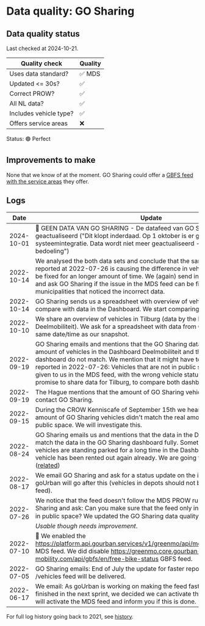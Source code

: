 # Data quality: GO Sharing

## Data quality status

Last checked at 2024-10-21.

| **Quality check**           | **Quality**
| --                          | --
| Uses data standard?         | ✅ MDS
| Updated <= 30s?             | ✅
| Correct PROW?               | ✅
| All NL data?                | ✅
| Includes vehicle type?      | ✅
| Offers service areas        | ❌

Status: 🟢 Perfect

## Improvements to make

None that we know of at the moment. GO Sharing could offer a [GBFS feed with the service areas](https://docs.dashboarddeelmobiliteit.nl/data_feeds/service_areas/) they offer.

## Logs

| Date       | Update 
| ----       | ---
| 2024-10-01 | 🐛 GEEN DATA VAN GO SHARING - De datafeed van GO Sharing wordt niet meer geactualiseerd ("Dit klopt inderdaad. Op 1 oktober is er gestart met een interne systeemintegratie. Data wordt niet meer geactualiseerd - uiteraard niet de bedoeling")
| 2022-10-14 | We analysed the both data sets and conclude that the same issue that we reported at 2022-07-26 is causing the difference in vehicles. This issue has to be fixed for an longer amount of time. We (again) send info on how to fix this and ask GO Sharing if the issue in the MDS feed can be fixed. Also we inform the municipalities that noticed the incorrect data.
| 2022-10-14 | GO Sharing sends us a spreadsheet with overview of vehicles in Tilburg, to compare with data in the Dashboard. We start comparing.
| 2022-10-10 | We share an overview of vehicles in Tilburg (data by the Dashboard Deelmobiliteit). We ask for a spreadsheet with data from GO Sharing, for the same date/time as our snapshot.
| 2022-09-19 | GO Sharing emails and mentions that the GO Sharing data team sees that the amount of vehicles in the Dashboard Deelmobiliteit and the amount in their own dashboard do not match. We mention that it might have to do with the issue we reported in 2022-07-26: Vehicles that are not in public space anymore are still given to us in the MDS feed, with the wrong vehicle status. Next to that we promise to share data for Tilburg, to compare both dashboards.
| 2022-09-19 | The Hague mentions that the amount of GO Sharing vehicles is not correct. We contact GO Sharing.
| 2022-09-15 | During the CROW Kenniscafe of September 15th we heard from Tilburg that the amount of GO Sharing vehicles didn't match the real amount of vehicles in public space. We will investigate this.
| 2022-08-24 | GO Sharing emails us and mentions that the data in the Dashboard doesn't match the data in the GO Sharing dashboard fully. Sometimes GO Sharing vehicles are standing parked for a long time in the Dashboard, while in reality the vehicle has been rented out again already. We are going to do research on this ([related](https://github.com/Stichting-CROW/dashboarddeelmobiliteit-datakwaliteit/issues/32))
| 2022-08-17 | We email GO Sharing and ask for a status update on the incorrect feed PROW. goUrban will go after this (vehicles in depots should not be present in the data feed).
| 2022-07-26 | We notice that the feed doesn't follow the MDS PROW rules. We email GO Sharing and ask: Can you make sure that the feed only include vehicles that are in public space? We updated the GO Sharing data quality from 🟢 _Perfect_ to 🟡 _Usable though needs improvement_.
| 2022-07-10 | 🎉 We enabled the https://platform.api.gourban.services/v1/greenmo/api/mds/netherlands/vehicles MDS feed. We did disable https://greenmo.core.gourban-mobility.com/api/gbfs/en/free-bike-status GBFS feed.
| 2022-07-05 | GO Sharing emails: End of July the update for faster reponse times of the MDS /vehicles feed will be delivered.
| 2022-06-17 | We email: As goUrban is working on making the feed faster and this will be finished in the next sprint, we decided we can activate the MDS feed now. We will activate the MDS feed and inform you if this is done.

For full log history going back to 2021, see [history](https://github.com/Stichting-CROW/dashboarddeelmobiliteit-datakwaliteit/blob/38ea1d0b48c7dfe2fa3298e43ceac50d11a27603/provider/GoSharing.md#logs).
